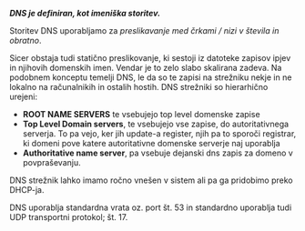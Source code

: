 ***DNS je definiran, kot imeniška storitev.***

Storitev DNS uporabljamo za *preslikavanje med črkami / nizi v števila in obratno*. 

Sicer obstaja tudi statično preslikovanje, ki sestoji iz datoteke zapisov ipjev in njihovih domenskih imen. Vendar je to zelo slabo skalirana zadeva. Na podobnem konceptu temelji DNS, le da so te zapisi na strežniku nekje in ne lokalno na računalnikih in ostalih hostih. DNS strežniki so hierarhično urejeni:

- **ROOT NAME SERVERS** te vsebujejo top level domenske zapise
- **Top Level Domain servers**, te vsebujejo vse zapise, do autoritativnega serverja. To pa vejo, ker jih update-a register, njih pa to sporoči registrar, ki domeni pove katere autoritativne domenske serverje naj uporablja
- **Authoritative name server**, pa vsebuje dejanski dns zapis za domeno v povpraševanju.

DNS strežnik lahko imamo ročno vnešen v sistem ali pa ga pridobimo preko DHCP-ja.

DNS uporablja standardna vrata oz. port št. 53 in standardno uporablja tudi UDP transportni protokol; št. 17.